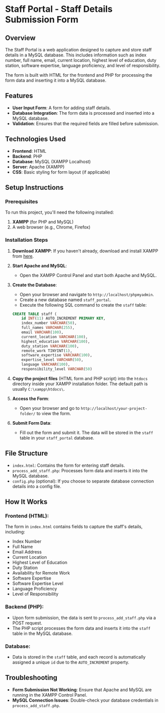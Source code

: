 # Staff Portal - Staff Details Submission Form

## Overview

The Staff Portal is a web application designed to capture and store staff details in a MySQL database. This includes information such as index number, full name, email, current location, highest level of education, duty station, software expertise, language proficiency, and level of responsibility.

The form is built with HTML for the frontend and PHP for processing the form data and inserting it into a MySQL database.

## Features

- **User Input Form**: A form for adding staff details.
- **Database Integration**: The form data is processed and inserted into a MySQL database.
- **Validation**: Ensures that the required fields are filled before submission.

## Technologies Used

- **Frontend**: HTML
- **Backend**: PHP
- **Database**: MySQL (XAMPP Localhost)
- **Server**: Apache (XAMPP)
- **CSS**: Basic styling for form layout (if applicable)

## Setup Instructions

### Prerequisites

To run this project, you'll need the following installed:

1. **XAMPP** (for PHP and MySQL)
2. A web browser (e.g., Chrome, Firefox)

### Installation Steps

1. **Download XAMPP**: If you haven't already, download and install XAMPP from [here](https://www.apachefriends.org/index.html).
   
2. **Start Apache and MySQL**:
   - Open the XAMPP Control Panel and start both Apache and MySQL.

3. **Create the Database**:
   - Open your browser and navigate to `http://localhost/phpmyadmin`.
   - Create a new database named `staff_portal`.
   - Execute the following SQL command to create the `staff` table:
   
   ```sql
   CREATE TABLE staff (
       id INT(11) AUTO_INCREMENT PRIMARY KEY,
       index_number VARCHAR(50),
       full_names VARCHAR(255),
       email VARCHAR(100),
       current_location VARCHAR(100),
       highest_education VARCHAR(100),
       duty_station VARCHAR(100),
       remote_work TINYINT(1),
       software_expertise VARCHAR(100),
       expertise_level VARCHAR(50),
       language VARCHAR(100),
       responsibility_level VARCHAR(50)

4. **Copy the project files** (HTML form and PHP script) into the `htdocs` directory inside your XAMPP installation folder. The default path is usually `C:\xampp\htdocs\`.

5. **Access the Form**:
   - Open your browser and go to `http://localhost/your-project-folder/` to view the form.

6. **Submit Form Data**:
   - Fill out the form and submit it. The data will be stored in the `staff` table in your `staff_portal` database.

## File Structure

- `index.html`: Contains the form for entering staff details.
- `process_add_staff.php`: Processes form data and inserts it into the MySQL database.
- `config.php` (optional): If you choose to separate database connection details into a config file.

## How It Works

### Frontend (HTML):

The form in `index.html` contains fields to capture the staff's details, including:

- Index Number
- Full Name
- Email Address
- Current Location
- Highest Level of Education
- Duty Station
- Availability for Remote Work
- Software Expertise
- Software Expertise Level
- Language Proficiency
- Level of Responsibility

### Backend (PHP):

- Upon form submission, the data is sent to `process_add_staff.php` via a POST request.
- The PHP script processes the form data and inserts it into the `staff` table in the MySQL database.

### Database:

- Data is stored in the `staff` table, and each record is automatically assigned a unique `id` due to the `AUTO_INCREMENT` property.

## Troubleshooting

- **Form Submission Not Working**: Ensure that Apache and MySQL are running in the XAMPP Control Panel.
- **MySQL Connection Issues**: Double-check your database credentials in `process_add_staff.php`.

